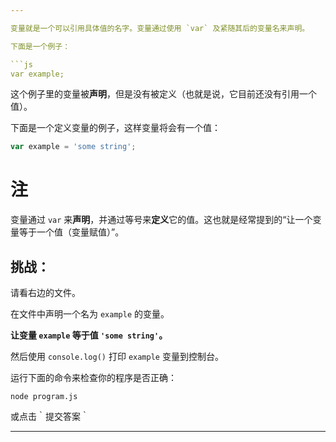 ```yaml
---

变量就是一个可以引用具体值的名字。变量通过使用 `var` 及紧随其后的变量名来声明。

下面是一个例子：

```js
var example;
```

这个例子里的变量被**声明**，但是没有被定义（也就是说，它目前还没有引用一个值）。

下面是一个定义变量的例子，这样变量将会有一个值：


```js
var example = 'some string';
```

# 注 

变量通过 `var` 来**声明**，并通过等号来**定义**它的值。这也就是经常提到的“让一个变量等于一个值（变量赋值）”。

## 挑战：

请看右边的文件。

在文件中声明一个名为 `example` 的变量。

**让变量 `example` 等于值 `'some string'`。**

然后使用 `console.log()` 打印 `example` 变量到控制台。

运行下面的命令来检查你的程序是否正确：

`node program.js`

或点击｀提交答案｀

---
```

